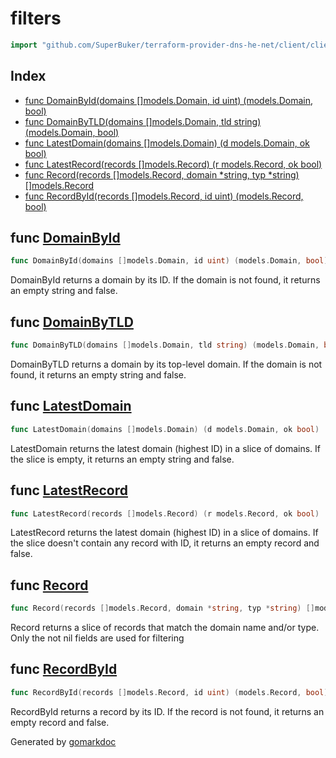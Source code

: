 <!-- Code generated by gomarkdoc. DO NOT EDIT -->

# filters

```go
import "github.com/SuperBuker/terraform-provider-dns-he-net/client/client/filters"
```

## Index

- [func DomainById(domains []models.Domain, id uint) (models.Domain, bool)](<#func-domainbyid>)
- [func DomainByTLD(domains []models.Domain, tld string) (models.Domain, bool)](<#func-domainbytld>)
- [func LatestDomain(domains []models.Domain) (d models.Domain, ok bool)](<#func-latestdomain>)
- [func LatestRecord(records []models.Record) (r models.Record, ok bool)](<#func-latestrecord>)
- [func Record(records []models.Record, domain *string, typ *string) []models.Record](<#func-record>)
- [func RecordById(records []models.Record, id uint) (models.Record, bool)](<#func-recordbyid>)


## func [DomainById](<https://github.com/SuperBuker/terraform-provider-dns-he-net/tree/master/common/client/client/filters/blob/master/client/client/filters/domains.go#L9>)

```go
func DomainById(domains []models.Domain, id uint) (models.Domain, bool)
```

DomainById returns a domain by its ID. If the domain is not found, it returns an empty string and false.

## func [DomainByTLD](<https://github.com/SuperBuker/terraform-provider-dns-he-net/tree/master/common/client/client/filters/blob/master/client/client/filters/domains.go#L21>)

```go
func DomainByTLD(domains []models.Domain, tld string) (models.Domain, bool)
```

DomainByTLD returns a domain by its top\-level domain. If the domain is not found, it returns an empty string and false.

## func [LatestDomain](<https://github.com/SuperBuker/terraform-provider-dns-he-net/tree/master/common/client/client/filters/blob/master/client/client/filters/domains.go#L33>)

```go
func LatestDomain(domains []models.Domain) (d models.Domain, ok bool)
```

LatestDomain returns the latest domain \(highest ID\) in a slice of domains. If the slice is empty, it returns an empty string and false.

## func [LatestRecord](<https://github.com/SuperBuker/terraform-provider-dns-he-net/tree/master/common/client/client/filters/blob/master/client/client/filters/records.go#L24>)

```go
func LatestRecord(records []models.Record) (r models.Record, ok bool)
```

LatestRecord returns the latest domain \(highest ID\) in a slice of domains. If the slice doesn't contain any record with ID, it returns an empty record and false.

## func [Record](<https://github.com/SuperBuker/terraform-provider-dns-he-net/tree/master/common/client/client/filters/blob/master/client/client/filters/records.go#L44>)

```go
func Record(records []models.Record, domain *string, typ *string) []models.Record
```

Record returns a slice of records that match the domain name and/or type. Only the not nil fields are used for filtering

## func [RecordById](<https://github.com/SuperBuker/terraform-provider-dns-he-net/tree/master/common/client/client/filters/blob/master/client/client/filters/records.go#L9>)

```go
func RecordById(records []models.Record, id uint) (models.Record, bool)
```

RecordById returns a record by its ID. If the record is not found, it returns an empty record and false.



Generated by [gomarkdoc](<https://github.com/princjef/gomarkdoc>)
